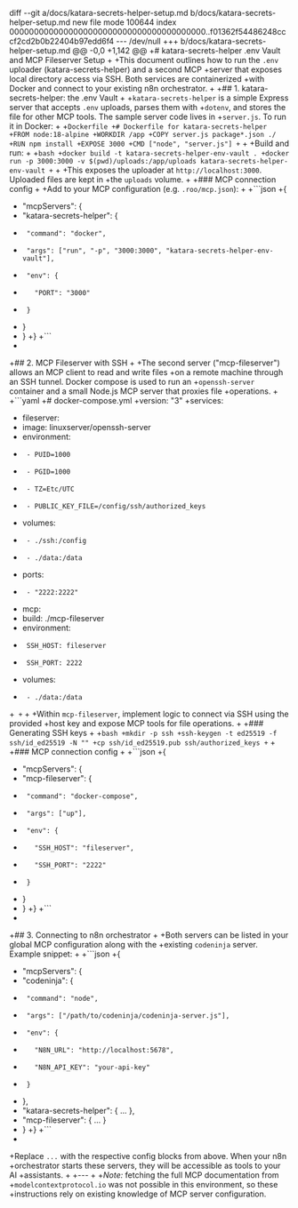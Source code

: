 diff --git a/docs/katara-secrets-helper-setup.md b/docs/katara-secrets-helper-setup.md
new file mode 100644
index 0000000000000000000000000000000000000000..f01362f54486248cccf2cd2b0b22404b97edd6f4
--- /dev/null
+++ b/docs/katara-secrets-helper-setup.md
@@ -0,0 +1,142 @@
+# katara-secrets-helper .env Vault and MCP Fileserver Setup
+
+This document outlines how to run the `.env` uploader (katara-secrets-helper) and a second MCP
+server that exposes local directory access via SSH. Both services are containerized
+with Docker and connect to your existing n8n orchestrator.
+
+## 1. katara-secrets-helper: the .env Vault
+
+`katara-secrets-helper` is a simple Express server that accepts `.env` uploads, parses them with
+`dotenv`, and stores the file for other MCP tools. The sample server code lives in
+`server.js`. To run it in Docker:
+
+```Dockerfile
+# Dockerfile for katara-secrets-helper
+FROM node:18-alpine
+WORKDIR /app
+COPY server.js package*.json ./
+RUN npm install
+EXPOSE 3000
+CMD ["node", "server.js"]
+```
+
+Build and run:
+
+```bash
+docker build -t katara-secrets-helper-env-vault .
+docker run -p 3000:3000 -v $(pwd)/uploads:/app/uploads katara-secrets-helper-env-vault
+```
+
+This exposes the uploader at `http://localhost:3000`. Uploaded files are kept in
+the `uploads` volume.
+
+### MCP connection config
+
+Add to your MCP configuration (e.g. `.roo/mcp.json`):
+
+```json
+{
+  "mcpServers": {
+    "katara-secrets-helper": {
+      "command": "docker",
+      "args": ["run", "-p", "3000:3000", "katara-secrets-helper-env-vault"],
+      "env": {
+        "PORT": "3000"
+      }
+    }
+  }
+}
+```
+
+## 2. MCP Fileserver with SSH
+
+The second server ("mcp-fileserver") allows an MCP client to read and write files
+on a remote machine through an SSH tunnel. Docker compose is used to run an
+`openssh-server` container and a small Node.js MCP server that proxies file
+operations.
+
+```yaml
+# docker-compose.yml
+version: "3"
+services:
+  fileserver:
+    image: linuxserver/openssh-server
+    environment:
+      - PUID=1000
+      - PGID=1000
+      - TZ=Etc/UTC
+      - PUBLIC_KEY_FILE=/config/ssh/authorized_keys
+    volumes:
+      - ./ssh:/config
+      - ./data:/data
+    ports:
+      - "2222:2222"
+  mcp:
+    build: ./mcp-fileserver
+    environment:
+      SSH_HOST: fileserver
+      SSH_PORT: 2222
+    volumes:
+      - ./data:/data
+```
+```
+
+Within `mcp-fileserver`, implement logic to connect via SSH using the provided
+host key and expose MCP tools for file operations.
+
+### Generating SSH keys
+
+```bash
+mkdir -p ssh
+ssh-keygen -t ed25519 -f ssh/id_ed25519 -N ""
+cp ssh/id_ed25519.pub ssh/authorized_keys
+```
+
+### MCP connection config
+
+```json
+{
+  "mcpServers": {
+    "mcp-fileserver": {
+      "command": "docker-compose",
+      "args": ["up"],
+      "env": {
+        "SSH_HOST": "fileserver",
+        "SSH_PORT": "2222"
+      }
+    }
+  }
+}
+```
+
+## 3. Connecting to n8n orchestrator
+
+Both servers can be listed in your global MCP configuration along with the
+existing `codeninja` server. Example snippet:
+
+```json
+{
+  "mcpServers": {
+    "codeninja": {
+      "command": "node",
+      "args": ["/path/to/codeninja/codeninja-server.js"],
+      "env": {
+        "N8N_URL": "http://localhost:5678",
+        "N8N_API_KEY": "your-api-key"
+      }
+    },
+    "katara-secrets-helper": { ... },
+    "mcp-fileserver": { ... }
+  }
+}
+```
+
+Replace `...` with the respective config blocks from above. When your n8n
+orchestrator starts these servers, they will be accessible as tools to your AI
+assistants.
+
+---
+
+*Note:* fetching the full MCP documentation from
+`modelcontextprotocol.io` was not possible in this environment, so these
+instructions rely on existing knowledge of MCP server configuration.
